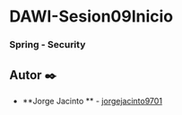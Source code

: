 # DAWI-Sesion09Inicio
### Spring - Security

## Autor ✒️

* **Jorge Jacinto ** - [jorgejacinto9701](https://github.com/jorgejacinto9701)
